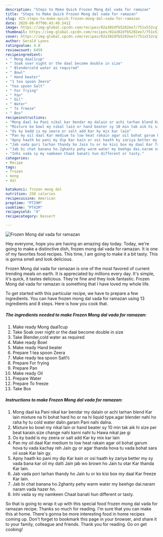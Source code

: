 ```yaml
---
description: "Steps to Make Quick Frozen Mong dal vada for ramazan"
title: "Steps to Make Quick Frozen Mong dal vada for ramazan"
slug: 415-steps-to-make-quick-frozen-mong-dal-vada-for-ramazan
date: 2020-08-07T06:43:49.541Z
image: https://img-global.cpcdn.com/recipes/02a302dfb5202ee7/751x532cq70/frozen-mong-dal-vada-for-ramazan-recipe-main-photo.jpg
thumbnail: https://img-global.cpcdn.com/recipes/02a302dfb5202ee7/751x532cq70/frozen-mong-dal-vada-for-ramazan-recipe-main-photo.jpg
cover: https://img-global.cpcdn.com/recipes/02a302dfb5202ee7/751x532cq70/frozen-mong-dal-vada-for-ramazan-recipe-main-photo.jpg
author: Gerald Lyons
ratingvalue: 4.8
reviewcount: 6459
recipeingredient:
- " Mong daal1cup"
- " Soak over night or the daal become double in size"
- " Blendercold water as required"
- " Bowl"
- " Hand beater"
- "1 tea spoon Zeera"
- "tea spoon Salt"
- " For frying"
- " Pan"
- " Oil"
- " Water"
- " To freeze"
- " Box"
recipeinstructions:
- "Mong daal ka Pani nikal kar bendar my dalain or achi tarhan blend Kar lain mixture na hi bohat hard ho or na hi liquid type.agar blender nahi ho raha hy tu cold water dalin.garam Pani nahi dalna."
- "Mixture ko bowl my nikal lain or hand beater sy 10 min tak aik hi size per beat karain.size change nahi karni nahi tu Hawa nikal jae gi"
- "Os ky badd is my zeera or salt add Kar ky mix kar lain"
- "Pan my oil daal Kar medium to low heat rakain agar oil bohat garum hova tu vada kachay reh Jain gy or agar thanda hova tu vada bohat sara oil soak Kar lain gy."
- "Apny haath ko pani my dip Kar kain or osi haath ky zariya better my sy vada bana kar oil my dalti Jain jab wo brown ho Jain tu otar Kar thanda Kar lain."
- "Jab vada pori tarhan thandy ho Jain tu or ko kisi box my daal Kar freeze Kar lain."
- "Jab bi chat banana ho.2ghanty pehy warm water my beehgo dai.naram naram vada hazer hn."
- "Inhi vada sy my namkeen Chaat banati hun different or tasty."
categories:
- Recipe
tags:
- frozen
- mong
- dal

katakunci: frozen mong dal 
nutrition: 250 calories
recipecuisine: American
preptime: "PT29M"
cooktime: "PT42M"
recipeyield: "4"
recipecategory: Dessert

---
```



![Frozen Mong dal vada for ramazan](https://img-global.cpcdn.com/recipes/02a302dfb5202ee7/751x532cq70/frozen-mong-dal-vada-for-ramazan-recipe-main-photo.jpg)

Hey everyone, hope you are having an amazing day today. Today, we're going to make a distinctive dish, frozen mong dal vada for ramazan. It is one of my favorites food recipes. This time, I am going to make it a bit tasty. This is gonna smell and look delicious.



Frozen Mong dal vada for ramazan is one of the most favored of current trending meals on earth. It is appreciated by millions every day. It's simple, it's quick, it tastes delicious. They're fine and they look fantastic. Frozen Mong dal vada for ramazan is something that I have loved my whole life.


To get started with this particular recipe, we have to prepare a few ingredients. You can have frozen mong dal vada for ramazan using 13 ingredients and 8 steps. Here is how you cook that.

<!--inarticleads1-->

##### The ingredients needed to make Frozen Mong dal vada for ramazan:

1. Make ready  Mong daal1cup
1. Take  Soak over night or the daal become double in size
1. Take  Blender,cold water as required
1. Make ready  Bowl
1. Make ready  Hand beater
1. Prepare 1 tea spoon Zeera
1. Make ready tea spoon Salt½
1. Prepare  For frying
1. Prepare  Pan
1. Make ready  Oil
1. Prepare  Water
1. Prepare  To freeze
1. Take  Box




<!--inarticleads2-->

##### Instructions to make Frozen Mong dal vada for ramazan:

1. Mong daal ka Pani nikal kar bendar my dalain or achi tarhan blend Kar lain mixture na hi bohat hard ho or na hi liquid type.agar blender nahi ho raha hy tu cold water dalin.garam Pani nahi dalna.
1. Mixture ko bowl my nikal lain or hand beater sy 10 min tak aik hi size per beat karain.size change nahi karni nahi tu Hawa nikal jae gi
1. Os ky badd is my zeera or salt add Kar ky mix kar lain
1. Pan my oil daal Kar medium to low heat rakain agar oil bohat garum hova tu vada kachay reh Jain gy or agar thanda hova tu vada bohat sara oil soak Kar lain gy.
1. Apny haath ko pani my dip Kar kain or osi haath ky zariya better my sy vada bana kar oil my dalti Jain jab wo brown ho Jain tu otar Kar thanda Kar lain.
1. Jab vada pori tarhan thandy ho Jain tu or ko kisi box my daal Kar freeze Kar lain.
1. Jab bi chat banana ho.2ghanty pehy warm water my beehgo dai.naram naram vada hazer hn.
1. Inhi vada sy my namkeen Chaat banati hun different or tasty.




So that is going to wrap it up with this special food frozen mong dal vada for ramazan recipe. Thanks so much for reading. I'm sure that you can make this at home. There's gonna be more interesting food in home recipes coming up. Don't forget to bookmark this page in your browser, and share it to your family, colleague and friends. Thank you for reading. Go on get cooking!
